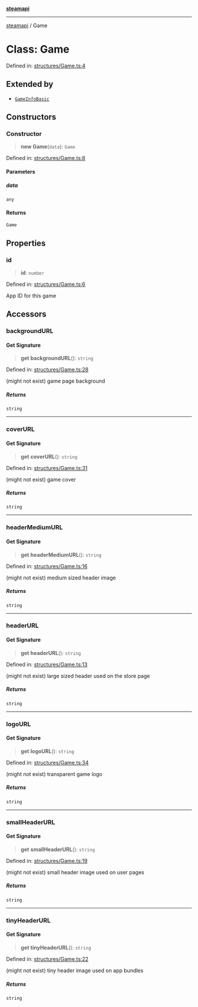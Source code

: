 [**steamapi**](../README.md)

***

[steamapi](../README.md) / Game

# Class: Game

Defined in: [structures/Game.ts:4](https://github.com/xDimGG/node-steamapi/blob/581c07afeb4ac3b12f9edf652025117d15d662af/src/structures/Game.ts#L4)

## Extended by

- [`GameInfoBasic`](GameInfoBasic.md)

## Constructors

### Constructor

> **new Game**(`data`): `Game`

Defined in: [structures/Game.ts:8](https://github.com/xDimGG/node-steamapi/blob/581c07afeb4ac3b12f9edf652025117d15d662af/src/structures/Game.ts#L8)

#### Parameters

##### data

`any`

#### Returns

`Game`

## Properties

### id

> **id**: `number`

Defined in: [structures/Game.ts:6](https://github.com/xDimGG/node-steamapi/blob/581c07afeb4ac3b12f9edf652025117d15d662af/src/structures/Game.ts#L6)

App ID for this game

## Accessors

### backgroundURL

#### Get Signature

> **get** **backgroundURL**(): `string`

Defined in: [structures/Game.ts:28](https://github.com/xDimGG/node-steamapi/blob/581c07afeb4ac3b12f9edf652025117d15d662af/src/structures/Game.ts#L28)

(might not exist) game page background

##### Returns

`string`

***

### coverURL

#### Get Signature

> **get** **coverURL**(): `string`

Defined in: [structures/Game.ts:31](https://github.com/xDimGG/node-steamapi/blob/581c07afeb4ac3b12f9edf652025117d15d662af/src/structures/Game.ts#L31)

(might not exist) game cover

##### Returns

`string`

***

### headerMediumURL

#### Get Signature

> **get** **headerMediumURL**(): `string`

Defined in: [structures/Game.ts:16](https://github.com/xDimGG/node-steamapi/blob/581c07afeb4ac3b12f9edf652025117d15d662af/src/structures/Game.ts#L16)

(might not exist) medium sized header image

##### Returns

`string`

***

### headerURL

#### Get Signature

> **get** **headerURL**(): `string`

Defined in: [structures/Game.ts:13](https://github.com/xDimGG/node-steamapi/blob/581c07afeb4ac3b12f9edf652025117d15d662af/src/structures/Game.ts#L13)

(might not exist) large sized header used on the store page

##### Returns

`string`

***

### logoURL

#### Get Signature

> **get** **logoURL**(): `string`

Defined in: [structures/Game.ts:34](https://github.com/xDimGG/node-steamapi/blob/581c07afeb4ac3b12f9edf652025117d15d662af/src/structures/Game.ts#L34)

(might not exist) transparent game logo

##### Returns

`string`

***

### smallHeaderURL

#### Get Signature

> **get** **smallHeaderURL**(): `string`

Defined in: [structures/Game.ts:19](https://github.com/xDimGG/node-steamapi/blob/581c07afeb4ac3b12f9edf652025117d15d662af/src/structures/Game.ts#L19)

(might not exist) small header image used on user pages

##### Returns

`string`

***

### tinyHeaderURL

#### Get Signature

> **get** **tinyHeaderURL**(): `string`

Defined in: [structures/Game.ts:22](https://github.com/xDimGG/node-steamapi/blob/581c07afeb4ac3b12f9edf652025117d15d662af/src/structures/Game.ts#L22)

(might not exist) tiny header image used on app bundles

##### Returns

`string`

